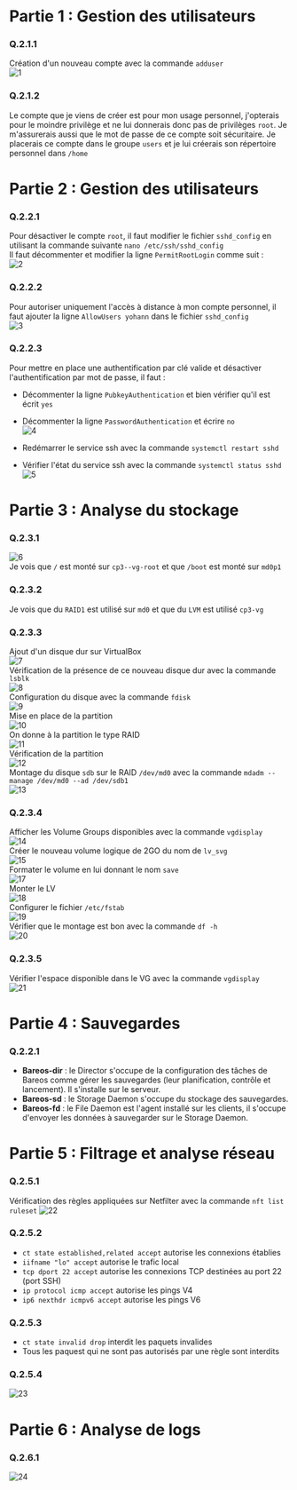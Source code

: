 # Partie 1 : Gestion des utilisateurs

### Q.2.1.1
Création d'un nouveau compte avec la commande `adduser`  
![1](https://github.com/user-attachments/assets/e6f68fdc-4ad9-44ad-b4a9-059d61d546c8)  


### Q.2.1.2
Le compte que je viens de créer est pour mon usage personnel, j'opterais pour le moindre privilège et ne lui donnerais donc pas de privilèges `root`.
Je m'assurerais aussi que le mot de passe de ce compte soit sécuritaire.
Je placerais ce compte dans le groupe `users` et je lui créerais son répertoire personnel dans `/home`


# Partie 2 : Gestion des utilisateurs

### Q.2.2.1
Pour désactiver le compte `root`, il faut modifier le fichier `sshd_config` en utilisant la commande suivante `nano /etc/ssh/sshd_config`  
Il faut décommenter et modifier la ligne `PermitRootLogin` comme suit :  
![2](https://github.com/user-attachments/assets/bf4d0d3e-3338-4301-ba13-17821ad2f047)  


### Q.2.2.2
Pour autoriser uniquement l'accès à distance à mon compte personnel, il faut ajouter la ligne `AllowUsers yohann` dans le fichier `sshd_config`  
![3](https://github.com/user-attachments/assets/7752890d-334e-474b-8d02-803fa011636c)  


### Q.2.2.3
Pour mettre en place une authentification par clé valide et désactiver l'authentification par mot de passe, il faut :
  - Décommenter la ligne `PubkeyAuthentication` et bien vérifier qu'il est écrit `yes`
  - Décommenter la ligne `PasswordAuthentication` et écrire `no`  
![4](https://github.com/user-attachments/assets/0f2d1ec4-4a0d-45a9-83f2-3ef227f64d53)  

  - Redémarrer le service ssh avec la commande `systemctl restart sshd`
  - Vérifier l'état du service ssh avec la commande `systemctl status sshd`
![5](https://github.com/user-attachments/assets/4d83cd88-0b0b-4ade-8498-01af31ff4666)  



# Partie 3 : Analyse du stockage

### Q.2.3.1
![6](https://github.com/user-attachments/assets/ab2b21e1-ddc1-482b-ad3d-364354b942c7)  
Je vois que `/` est monté sur `cp3--vg-root` et que `/boot` est monté sur `md0p1`


### Q.2.3.2
Je vois que du `RAID1` est utilisé sur `md0` et que du `LVM` est utilisé `cp3-vg`


### Q.2.3.3
Ajout d'un disque dur sur VirtualBox  
![7](https://github.com/user-attachments/assets/8e31067a-135b-4044-9106-6f0f1134907f)  
Vérification de la présence de ce nouveau disque dur avec la commande `lsblk`  
![8](https://github.com/user-attachments/assets/74cc6ca3-ccd3-45fe-9755-693d79af20f0)  
Configuration du disque avec la commande `fdisk`  
![9](https://github.com/user-attachments/assets/067a3098-4744-46eb-80ce-7f96e34cfbfc)  
Mise en place de la partition  
![10](https://github.com/user-attachments/assets/e1b7f4d1-ee9a-489f-94d7-e9d68acc6f34)  
On donne à la partition le type RAID  
![11](https://github.com/user-attachments/assets/d35a4b2a-d889-472c-a290-4589ef475c89)  
Vérification de la partition  
![12](https://github.com/user-attachments/assets/8eb7db07-6d46-4527-ba5b-9e2c52201936)  
Montage du disque `sdb` sur le RAID `/dev/md0` avec la commande `mdadm --manage /dev/md0 --ad /dev/sdb1`  
![13](https://github.com/user-attachments/assets/5fed9360-f287-4cc2-b76d-c052c1917075)  


### Q.2.3.4
Afficher les Volume Groups disponibles avec la commande `vgdisplay`  
![14](https://github.com/user-attachments/assets/890f7a50-6f5d-428c-a9fc-30ea09f54c61)  
Créer le nouveau volume logique de 2GO du nom de `lv_svg`  
![15](https://github.com/user-attachments/assets/c3ea91a5-9168-4f75-9d4a-b53165037109)  
Formater le volume en lui donnant le nom `save`  
![17](https://github.com/user-attachments/assets/13b71f78-7edc-4c05-9ad1-ae97d9cfb7fb)  
Monter le LV  
![18](https://github.com/user-attachments/assets/3a666bc7-cdb3-48b4-b140-8a1b17fcb3f9)  
Configurer le fichier `/etc/fstab`  
![19](https://github.com/user-attachments/assets/dcbda843-2943-4189-95f1-d308c4ea993a)  
Vérifier que le montage est bon avec la commande `df -h`  
![20](https://github.com/user-attachments/assets/75a9eaa8-b492-4cb4-829e-85d77b9c5743)  


### Q.2.3.5
Vérifier l'espace disponible dans le VG avec la commande `vgdisplay`  
![21](https://github.com/user-attachments/assets/c9c514e8-c0b3-450e-8c57-e25149696ca3)  



# Partie 4 : Sauvegardes

### Q.2.2.1
- **Bareos-dir** : le Director s'occupe de la configuration des tâches de Bareos comme gérer les sauvegardes (leur planification, contrôle et lancement). Il s'installe sur le serveur.
- **Bareos-sd** : le Storage Daemon s'occupe du stockage des sauvegardes.
- **Bareos-fd** : le File Daemon est l'agent installé sur les clients, il s'occupe d'envoyer les données à sauvegarder sur le Storage Daemon.



# Partie 5 : Filtrage et analyse réseau

### Q.2.5.1
Vérification des règles appliquées sur Netfilter avec la commande `nft list ruleset`
![22](https://github.com/user-attachments/assets/c5d049a0-e688-42b6-b537-cddf8ce2ea3c)


### Q.2.5.2
- `ct state established,related accept` autorise les connexions établies
- `iifname "lo" accept` autorise le trafic local
- `tcp dport 22 accept` autorise les connexions TCP destinées au port 22 (port SSH)
- `ip protocol icmp accept` autorise les pings V4
- `ip6 nexthdr icmpv6 accept` autorise les pings V6


### Q.2.5.3
- `ct state invalid drop` interdit les paquets invalides
- Tous les paquest qui ne sont pas autorisés par une règle sont interdits


### Q.2.5.4
![23](https://github.com/user-attachments/assets/842148fc-798c-46cb-a4a2-70a9e7dbd473)



# Partie 6 : Analyse de logs

### Q.2.6.1
![24](https://github.com/user-attachments/assets/b4bcdfcd-aeae-4647-ab4e-19d61b8f54a0)
